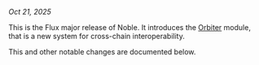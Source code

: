 *Oct 21, 2025*

This is the Flux major release of Noble. It introduces the [Orbiter](https://github.com/noble-assets/orbiter) module, that is a new system for cross-chain interoperability.

This and other notable changes are documented below.
